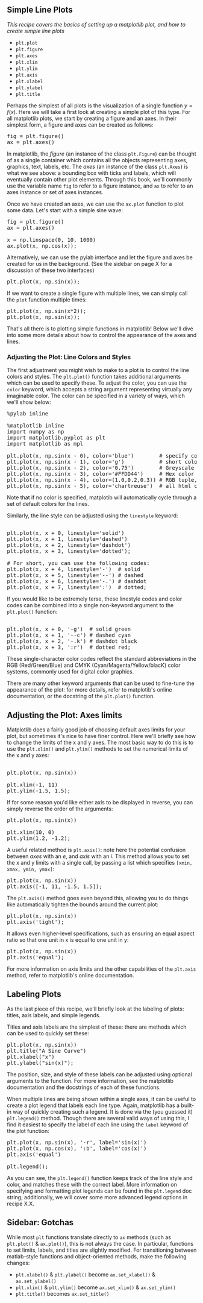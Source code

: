## Simple Line Plots


*This recipe covers the basics of setting up a matplotlib plot, and how to create simple line plots*

- ``plt.plot``
- ``plt.figure``
- ``plt.axes``
- ``plt.xlim``
- ``plt.ylim``
- ``plt.axis``
- ``plt.xlabel``
- ``plt.ylabel``
- ``plt.title``

Perhaps the simplest of all plots is the visualization of a single function <span data-type="tex">$y = f(x)$</span>.
Here we will take a first look at creating a simple plot of this type.
For all matplotlib plots, we start by creating a figure and an axes.
In their simplest form, a figure and axes can be created as follows:


<pre data-code-language="bash" data-executable="true" data-type="programlisting">
fig = plt.figure()
ax = plt.axes()
</pre>


In matplotlib, the *figure* (an instance of the class ``plt.Figure``) can be thought of as a single container which contains all the objects representing axes, graphics, text, labels, etc.
The *axes* (an instance of the class ``plt.Axes``) is what we see above: a bounding box with ticks and labels, which will eventually contain other plot elements.
Through this book, we'll commonly use the variable name ``fig`` to refer to a figure instance, and ``ax`` to refer to an axes instance or set of axes instances.

Once we have created an axes, we can use the ``ax.plot`` function to plot some data. Let's start with a simple sine wave:


<pre data-code-language="bash" data-executable="true" data-type="programlisting">
fig = plt.figure()
ax = plt.axes()

x = np.linspace(0, 10, 1000)
ax.plot(x, np.cos(x));
</pre>


Alternatively, we can use the pylab interface and let the figure and axes be created for us in the background.
(See the sidebar on page X for a discussion of these two interfaces)


<pre data-code-language="bash" data-executable="true" data-type="programlisting">
plt.plot(x, np.sin(x));
</pre>


If we want to create a single figure with multiple lines, we can simply call the ``plot`` function multiple times:


<pre data-code-language="bash" data-executable="true" data-type="programlisting">
plt.plot(x, np.sin(x*2));
plt.plot(x, np.sin(x));
</pre>


That's all there is to plotting simple functions in matplotlib!
Below we'll dive into some more details about how to control the appearance of the axes and lines.

### Adjusting the Plot: Line Colors and Styles


The first adjustment you might wish to make to a plot is to control the line colors and styles.
The ``plt.plot()`` function takes additional arguments which can be used to specify these.
To adjust the color, you can use the ``color`` keyword, which accepts a string argument representing virtually any imaginable color.
The color can be specified in a variety of ways, which we'll show below:


<pre data-code-language="python" data-executable="true" data-type="programlisting">
%pylab inline

%matplotlib inline
import numpy as np
import matplotlib.pyplot as plt
import matplotlib as mpl

plt.plot(x, np.sin(x - 0), color='blue')        # specify color by name
plt.plot(x, np.sin(x - 1), color='g')           # short color code (works for rgb & cmyk)
plt.plot(x, np.sin(x - 2), color='0.75')        # Greyscale between 0 and 1
plt.plot(x, np.sin(x - 3), color='#FFDD44')     # Hex color code (RRGGBB from 00 to FF)
plt.plot(x, np.sin(x - 4), color=(1.0,0.2,0.3)) # RGB tuple, between 0 and 1
plt.plot(x, np.sin(x - 5), color='chartreuse')  # all html color names are supported;
</pre>


Note that if no color is specified, matplotib will automatically cycle through a set of default colors for the lines.

Similarly, the line style can be adjusted using the ``linestyle`` keyword:


<pre data-code-language="python" data-executable="true" data-type="programlisting">

plt.plot(x, x + 0, linestyle='solid')
plt.plot(x, x + 1, linestyle='dashed')
plt.plot(x, x + 2, linestyle='dashdot')
plt.plot(x, x + 3, linestyle='dotted');

# For short, you can use the following codes:
plt.plot(x, x + 4, linestyle='-')  # solid
plt.plot(x, x + 5, linestyle='--') # dashed
plt.plot(x, x + 6, linestyle='-.') # dashdot
plt.plot(x, x + 7, linestyle=':')  # dotted;
</pre>


If you would like to be extremely terse, these linestyle codes and color codes can be combined into a single non-keyword argument to the ``plt.plot()`` function:


<pre data-code-language="python" data-executable="true" data-type="programlisting">

plt.plot(x, x + 0, '-g')  # solid green
plt.plot(x, x + 1, '--c') # dashed cyan
plt.plot(x, x + 2, '-.k') # dashdot black
plt.plot(x, x + 3, ':r')  # dotted red;
</pre>


These single-character color codes reflect the standard abbreviations in the RGB (Red/Green/Blue) and CMYK (Cyan/Magenta/Yellow/blacK) color systems, commonly used for digital color graphics.

There are many other keyword arguments that can be used to fine-tune the appearance of the plot: for more details, refer to matplotib's online documentation, or the docstring of the ``plt.plot()`` function.

## Adjusting the Plot: Axes limits


Matplotlib does a fairly good job of choosing default axes limits for your plot, but sometimes it's nice to have finer control.
Here we'll briefly see how to change the limits of the x and y axes.
The most basic way to do this is to use the ``plt.xlim()`` and ``plt.ylim()`` methods to set the numerical limits of the x and y axes:


<pre data-code-language="python" data-executable="true" data-type="programlisting">

plt.plot(x, np.sin(x))

plt.xlim(-1, 11)
plt.ylim(-1.5, 1.5);
</pre>


If for some reason you'd like either axis to be displayed in reverse, you can simply reverse the order of the arguments:


<pre data-code-language="python" data-executable="true" data-type="programlisting">
plt.plot(x, np.sin(x))

plt.xlim(10, 0)
plt.ylim(1.2, -1.2);
</pre>


A useful related method is ``plt.axis()``: note here the potential confusion between *axes* with an *e*, and *axis* with an *i*.
This method allows you to set the x and y limits with a single call, by passing a list which specifies ``[xmin, xmax, ymin, ymax]``:


<pre data-code-language="python" data-executable="true" data-type="programlisting">
plt.plot(x, np.sin(x))
plt.axis([-1, 11, -1.5, 1.5]);
</pre>


The ``plt.axis()`` method goes even beyond this, allowing you to do things like automatically tighten the bounds around the current plot:


<pre data-code-language="python" data-executable="true" data-type="programlisting">
plt.plot(x, np.sin(x))
plt.axis('tight');
</pre>


It allows even higher-level specifications, such as ensuring an equal aspect ratio so that one unit in x is equal to one unit in y:


<pre data-code-language="python" data-executable="true" data-type="programlisting">
plt.plot(x, np.sin(x))
plt.axis('equal');
</pre>


For more information on axis limits and the other capabilities of the ``plt.axis`` method, refer to matplotlib's online documentation.

## Labeling Plots


As the last piece of this recipe, we'll briefly look at the labeling of plots: titles, axis labels, and simple legends.

Titles and axis labels are the simplest of these: there are methods which can be used to quickly set these:


<pre data-code-language="python" data-executable="true" data-type="programlisting">
plt.plot(x, np.sin(x))
plt.title("A Sine Curve")
plt.xlabel("x")
plt.ylabel("sin(x)");
</pre>


The position, size, and style of these labels can be adjusted using optional arguments to the function.
For more information, see the matplotlib documentation and the docstrings of each of these functions.

When multiple lines are being shown within a single axes, it can be useful to create a plot legend that labels each line type.
Again, matplotlib has a built-in way of quickly creating such a legend.
It is done via the (you guessed it) ``plt.legend()`` method.
Though there are several valid ways of using this, I find it easiest to specify the label of each line using the ``label`` keyword of the plot function:


<pre data-code-language="python" data-executable="true" data-type="programlisting">
plt.plot(x, np.sin(x), '-r', label='sin(x)')
plt.plot(x, np.cos(x), ':b', label='cos(x)')
plt.axis('equal')

plt.legend();
</pre>


As you can see, the ``plt.legend()`` function keeps track of the line style and color, and matches these with the correct label.
More information on specifying and formatting plot legends can be found in the ``plt.legend`` doc string; additionally, we will cover some more advanced legend options in recipe X.X.

## Sidebar: Gotchas


While most ``plt`` functions translate directly to ``ax`` methods (such as ``plt.plot()`` & ``ax.plot()``), this is not always the case. In particular, functions to set limits, labels, and titles are slightly modified.
For transitioning between matlab-style functions and object-oriented methods, make the following changes:

- ``plt.xlabel()`` & ``plt.ylabel()`` become ``ax.set_xlabel()`` & ``ax.set_ylabel()``
- ``plt.xlim()`` & ``plt.ylim()`` become ``ax.set_xlim()`` & ``ax.set_ylim()``
- ``plt.title()`` becomes ``ax.set_title()``




